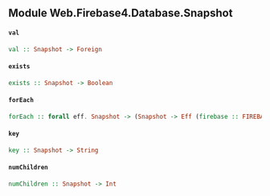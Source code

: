 ## Module Web.Firebase4.Database.Snapshot

#### `val`

``` purescript
val :: Snapshot -> Foreign
```

#### `exists`

``` purescript
exists :: Snapshot -> Boolean
```

#### `forEach`

``` purescript
forEach :: forall eff. Snapshot -> (Snapshot -> Eff (firebase :: FIREBASE | eff) Unit) -> Eff (firebase :: FIREBASE | eff) Unit
```

#### `key`

``` purescript
key :: Snapshot -> String
```

#### `numChildren`

``` purescript
numChildren :: Snapshot -> Int
```


